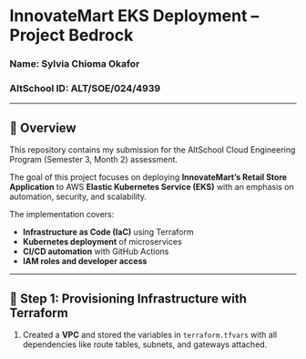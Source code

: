 # InnovateMart EKS Deployment – Project Bedrock

### Name: Sylvia Chioma Okafor

### AltSchool ID: ALT/SOE/024/4939

---
## 📌 Overview
This repository contains my submission for the AltSchool Cloud Engineering Program (Semester 3, Month 2) assessment.

The goal of this project focuses on deploying **InnovateMart’s Retail Store Application** to AWS **Elastic Kubernetes Service (EKS)** with an emphasis on automation, security, and scalability.

The implementation covers:  
- **Infrastructure as Code (IaC)** using Terraform  
- **Kubernetes deployment** of microservices  
- **CI/CD automation** with GitHub Actions  
- **IAM roles and developer access**

---

## 🚀 Step 1: Provisioning Infrastructure with Terraform
1. Created a **VPC** and stored the variables in `terraform.tfvars` with all dependencies like route tables, subnets, and gateways attached.
